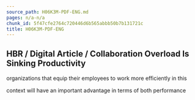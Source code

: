 ```yaml
---
source_path: H06K3M-PDF-ENG.md
pages: n/a-n/a
chunk_id: 5f47cfe2764c720446d6b565abbb50b7b131721c
title: H06K3M-PDF-ENG
---
```

## HBR / Digital Article / Collaboration Overload Is Sinking Productivity

organizations that equip their employees to work more eﬃciently in this

context will have an important advantage in terms of both performance
